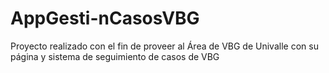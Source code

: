 # AppGesti-nCasosVBG
Proyecto realizado con el fin de proveer al Área de VBG de Univalle con su página y sistema de seguimiento de casos de VBG
